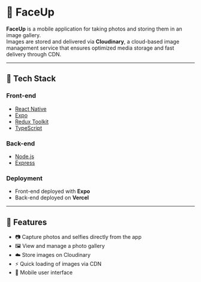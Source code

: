 # 📸 FaceUp

**FaceUp** is a mobile application for taking photos and storing them in an image gallery.  
Images are stored and delivered via **Cloudinary**, a cloud-based image management service that ensures optimized media storage and fast delivery through CDN.

---

## 🧱 Tech Stack

### Front-end
- [React Native](https://reactnative.dev/)
- [Expo](https://expo.dev/)
- [Redux Toolkit](https://redux-toolkit.js.org/)
- [TypeScript](https://www.typescriptlang.org/)

### Back-end
- [Node.js](https://nodejs.org/)
- [Express](https://expressjs.com/)

### Deployment
- Front-end deployed with **Expo**
- Back-end deployed on **Vercel**

---

## 🚀 Features

- 📷 Capture photos and selfies directly from the app
- 🖼️ View and manage a photo gallery
- ☁️ Store images on Cloudinary
- ⚡ Quick loading of images via CDN
- 📱 Mobile user interface
